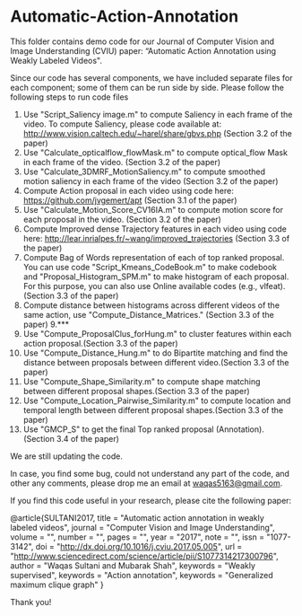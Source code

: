 # Automatic-Action-Annotation

This folder contains demo code for our Journal of Computer Vision and Image Understanding (CVIU) paper: “Automatic Action Annotation using Weakly Labeled Videos".

Since our code has several components, we have included separate files for each component; some of them can be run side by side.
Please follow the following steps to run code files


1. Use "Script_Saliency image.m" to compute Saliency in each frame of the video. To compute Saliency, please code available at: http://www.vision.caltech.edu/~harel/share/gbvs.php  (Section 3.2 of the paper)
2. Use "Calculate_opticalflow_flowMask.m"  to compute optical_flow Mask in each frame of the video.  (Section 3.2 of the paper)
3. Use "Calculate_3DMRF_MotionSaliency.m" to compute smoothed motion saliency in each frame of the video  (Section 3.2 of the paper)
4. Compute Action proposal in each video using code here: https://github.com/jvgemert/apt  (Section 3.1 of the paper)
5. Use "Calculate_Motion_Score_CV16IA.m" to compute motion score for each proposal in the video. (Section 3.2 of the paper)
6. Compute Improved dense Trajectory features in each video using code here: http://lear.inrialpes.fr/~wang/improved_trajectories (Section 3.3 of the paper)
7. Compute Bag of Words representation of each of top ranked proposal. You can use code "Script_Kmeans_CodeBook.m" to make codebook and "Proposal_Histogram_SPM.m" to make histogram of each proposal. For this purpose, you can also use Online available codes (e.g., vlfeat).(Section 3.3 of the paper)
8. Compute distance between histograms across different videos of the same action, use "Compute_Distance_Matrices." (Section 3.3 of the paper)
9.***
10. Use "Compute_ProposalClus_forHung.m" to cluster features within each action proposal.(Section 3.3 of the paper)
11. Use "Compute_Distance_Hung.m" to do Bipartite matching and find the distance between proposals between different video.(Section 3.3 of the paper)
12. Use "Compute_Shape_Similarity.m" to compute shape matching between different proposal shapes.(Section 3.3 of the paper)
13. Use "Compute_Location_Pairwise_Similarity.m" to compute location and temporal length between different proposal shapes.(Section 3.3 of the paper)
14. Use "GMCP_S" to get the final Top ranked proposal (Annotation).(Section 3.4 of the paper)

We are still updating the code.

 
In case, you find some bug, could not understand any part of the code, and other any comments, please drop me an email at waqas5163@gmail.com.


If you find this code useful in your research, please cite the following paper:

@article{SULTANI2017,
title = "Automatic action annotation in weakly labeled videos",
journal = "Computer Vision and Image Understanding",
volume = "",
number = "",
pages = "",
year = "2017",
note = "",
issn = "1077-3142",
doi = "http://dx.doi.org/10.1016/j.cviu.2017.05.005",
url = "http://www.sciencedirect.com/science/article/pii/S1077314217300796",
author = "Waqas Sultani and Mubarak Shah",
keywords = "Weakly supervised",
keywords = "Action annotation",
keywords = "Generalized maximum clique graph"
}

Thank you!

